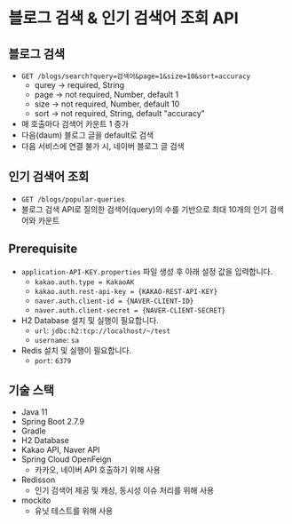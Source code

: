 # 블로그 검색 & 인기 검색어 조회 API

## 블로그 검색
- `GET /blogs/search?query=검색어&page=1&size=10&sort=accuracy`
  - qurey -> required, String
  - page -> not required, Number, default 1
  - size -> not required, Number, default 10
  - sort -> not required, String, default "accuracy"
- 매 호출마다 검색어 카운트 1 증가
- 다음(daum) 블로그 글을 default로 검색
- 다음 서비스에 연결 불가 시, 네이버 블로그 글 검색
  
## 인기 검색어 조회
- `GET /blogs/popular-queries`
- 블로그 검색 API로 질의한 검색어(query)의 수를 기반으로 최대 10개의 인기 검색어와 카운트 

## Prerequisite
- `application-API-KEY.properties` 파일 생성 후 아래 설정 값을 입력합니다.
  - `kakao.auth.type = KakaoAK`
  - `kakao.auth.rest-api-key = {KAKAO-REST-API-KEY}`
  - `naver.auth.client-id = {NAVER-CLIENT-ID}`
  - `naver.auth.client-secret = {NAVER-CLIENT-SECRET}`
- H2 Database 설치 및 실행이 필요합니다.
  - `url`: `jdbc:h2:tcp://localhost/~/test`
  - `username`: `sa`
- Redis 설치 및 실행이 필요합니다.
  - `port`: `6379`

## 기술 스택
- Java 11
- Spring Boot 2.7.9
- Gradle
- H2 Database
- Kakao API, Naver API
- Spring Cloud OpenFeign
  - 카카오, 네이버 API 호출하기 위해 사용
- Redisson
  - 인기 검색어 제공 및 캐싱, 동시성 이슈 처리를 위해 사용
- mockito
  - 유닛 테스트를 위해 사용
